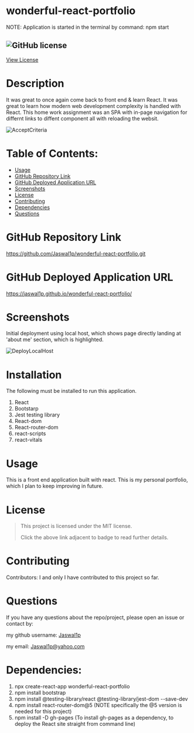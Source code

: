# wonderful-react-portfolio

NOTE:  Application is started in the terminal by command: npm start

## ![GitHub license](https://img.shields.io/badge/License-MIT-yellow.svg) 
[View License](https://opensource.org/licenses/MIT) 


# Description

It was great to once again come back to front end & learn React. It was great to learn how modern web development complexity is handled with React. This home work assignment was an SPA with in-page navigation for differnt links to diffent component all with reloading the websit.  


![AcceptCriteria](https://user-images.githubusercontent.com/92233527/163704483-49b54644-2061-4244-9f76-bb441b3baf4f.png)

 
# Table of Contents:

 * [Usage](#usage)
 * [GitHub Repository Link](#github-repository-link)
 * [GitHub Deployed Application URL](#github-deployed-application-url)
 * [Screenshots](#screenshots)
 * [License](#license)
 * [Contributing](#Contributing)
 * [Dependencies](#dependencies)
 * [Questions](#questions)
 


# GitHub Repository Link

https://github.com/Jaswal1p/wonderful-react-portfolio.git

 
# GitHub Deployed Application URL

https://jaswal1p.github.io/wonderful-react-portfolio/


# Screenshots

 Initial deployment using local host, which shows page directly landing at 'about me' section, which is highlighted.

![DeployLocalHost](https://user-images.githubusercontent.com/92233527/163704632-46b74e43-a83d-4d46-8f82-a3e05a806cbc.png)




# Installation
  
  The following must be installed to run this application. 
  1. React
  2. Bootstarp
  3. Jest testing library
  4. React-dom
  5. React-router-dom
  6. react-scripts
  7. react-vitals
  

# Usage

 This is a front end application built with react. This is my personal portfolio, which I plan to keep improving in future.

 # License 
 > This project is licensed under the MIT license.
 >
 > Click the above link adjacent to badge to read further details.
 
 # Contributing

 Contributors: I and only I have contributed to this project so far. 

 # Questions
 If you have any questions about the repo/project, please open an issue or contact by: 
 
 my github username: [Jaswal1p](https://github.com/Jaswal1p) 
 
 my email: Jaswal1p@yahoo.com


# Dependencies: 
  1. npx create-react-app wonderful-react-portfolio
  2. npm install bootstrap
  3. npm install @testing-library/react @testing-library/jest-dom --save-dev
  4. npm install react-router-dom@5  (NOTE specifically the @5 version is needed for this project)
  5. npm install -D gh-pages  (To install gh-pages as a dependency, to deploy the React site straight from command line)
